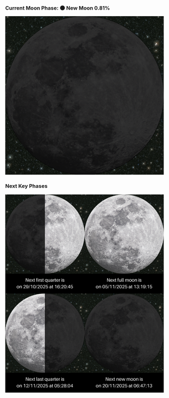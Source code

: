 ### Current Moon Phase: 🌑 New Moon 0.81%
![Moon Phase](moonphase.png)
### Next Key Phases
![Gallery](gallery.png)